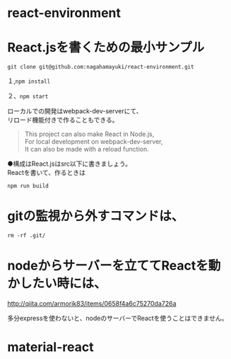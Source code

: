 # react-environment

# React.jsを書くための最小サンプル  

`git clone git@github.com:nagahamayuki/react-environment.git`  

１,`npm install`  

２、`npm start`  

ローカルでの開発はwebpack-dev-serverにて、  
リロード機能付きで作ることもできる。  

>This project can also make React in Node.js,  
>For local development on webpack-dev-server,  
>It can also be made with a reload function.  

●構成はReact.jsはsrc以下に書きましょう。  
Reactを書いて、作るときは  

`npm run build`  

# gitの監視から外すコマンドは、  

`rm -rf .git/`  


# nodeからサーバーを立ててReactを動かしたい時には、  
<http://qiita.com/armorik83/items/0658f4a6c75270da726a>  

多分expressを使わないと、nodeのサーバーでReactを使うことはできません。
# material-react
